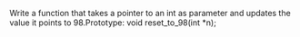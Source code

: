 Write a function that takes a pointer to an int as parameter and updates the value it points to 98.Prototype: void reset_to_98(int *n);


